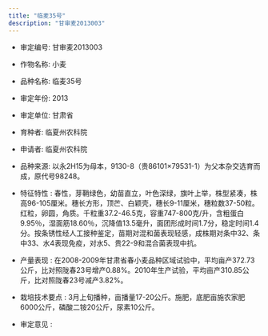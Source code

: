```yaml
---
title: "临麦35号"
description: "甘审麦2013003"
---
```

* 审定编号:  甘审麦2013003

*  作物名称:  小麦

*  品种名称:  临麦35号

*  审定年份:  2013

*  审定单位:  甘肃省

* 育种者:  临夏州农科院

*  申请者:  临夏州农科院

*  品种来源:  以永2H15为母本，9130-8（贵86101×79531-1）为父本杂交选育而成，原代号98248。

*  特征特性 : 
春性，芽鞘绿色，幼苗直立，叶色深绿，旗叶上举，株型紧凑，株高96-105厘米。穗长方形，顶芒、白颖壳，穗长9-11厘米，穗粒数37-50粒。红粒，卵圆，角质。千粒重37.2-46.5克，容重747-800克/升，含粗蛋白9.95％，湿面筋18.60％，沉降值13.5毫升，面团形成时间1.7分，稳定时间1.4分。按条锈性经人工接种鉴定，苗期对混和菌表现轻感，成株期对条中32、条中33、水4表现免疫，对水5、贵22-9和混合菌表现中抗。
 
*  产量表现 : 
在2008-2009年甘肃省春小麦品种区域试验中，平均亩产372.73公斤，比对照陇春23号增产0.88%。2010年生产试验，平均亩产310.85公斤，比对照陇春23号减产3.82%。

*  栽培技术要点 : 
3月上旬播种，亩播量17-20公斤。施肥，底肥亩施农家肥6000公斤，磷酸二铵20公斤，尿素10公斤。

*  审定意见 : 

